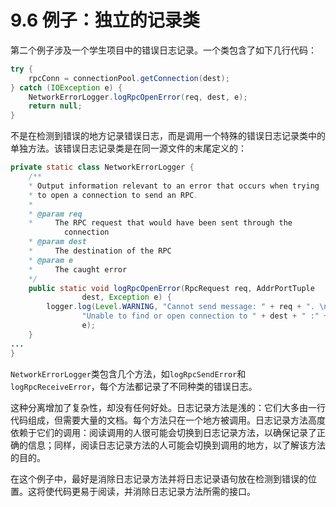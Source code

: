 # 9.6 例子：独立的记录类

第二个例子涉及一个学生项目中的错误日志记录。一个类包含了如下几行代码：

```java
try { 
    rpcConn = connectionPool.getConnection(dest); 
} catch (IOException e) { 
    NetworkErrorLogger.logRpcOpenError(req, dest, e); 
    return null; 
}
```

不是在检测到错误的地方记录错误日志，而是调用一个特殊的错误日志记录类中的单独方法。该错误日志记录类是在同一源文件的末尾定义的：

```java
private static class NetworkErrorLogger {
    /** 
    * Output information relevant to an error that occurs when trying 
    * to open a connection to send an RPC.
    * 
    * @param req 
    *     The RPC request that would have been sent through the 
            connection 
    * @param dest 
    *     The destination of the RPC 
    * @param e 
    *     The caught error 
    */ 
    public static void logRpcOpenError(RpcRequest req, AddrPortTuple 
                dest, Exception e) { 
        logger.log(Level.WARNING, "Cannot send message: " + req + ". \n" + 
                "Unable to find or open connection to " + dest + " :" + 
                e); 
    }
... 
}
```

`NetworkErrorLogger`类包含几个方法，如`logRpcSendError`和`logRpcReceiveError`，每个方法都记录了不同种类的错误日志。

这种分离增加了复杂性，却没有任何好处。日志记录方法是浅的：它们大多由一行代码组成，但需要大量的文档。每个方法只在一个地方被调用。日志记录方法高度依赖于它们的调用：阅读调用的人很可能会切换到日志记录方法，以确保记录了正确的信息；同样，阅读日志记录方法的人可能会切换到调用的地方，以了解该方法的目的。

在这个例子中，最好是消除日志记录方法并将日志记录语句放在检测到错误的位置。这将使代码更易于阅读，并消除日志记录方法所需的接口。
